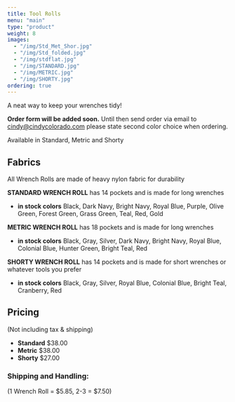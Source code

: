 ```yaml
---
title: Tool Rolls
menu: "main"
type: "product"
weight: 8
images:
  - "/img/Std_Met_Shor.jpg"
  - "/img/Std_folded.jpg"
  - "/img/stdflat.jpg"
  - "/img/STANDARD.jpg"
  - "/img/METRIC.jpg"
  - "/img/SHORTY.jpg"
ordering: true
---
```

A neat way to keep your wrenches tidy!

**Order form will be added soon.** Until then send order via email to cindy@cindycolorado.com please state second color choice when ordering.

 
Available in Standard, Metric and Shorty

## Fabrics

All Wrench Rolls are made of heavy nylon fabric for durability

**STANDARD WRENCH ROLL** has 14 pockets and is made for long wrenches

* **in stock colors** Black, Dark Navy, Bright Navy, Royal Blue, Purple, Olive Green, Forest Green, Grass Green, Teal, Red, Gold

**METRIC WRENCH ROLL** has 18 pockets and is made for long wrenches

* **in stock colors** Black, Gray, Silver, Dark Navy, Bright Navy, Royal Blue, Colonial Blue, Hunter Green, Bright Teal, Red

**SHORTY WRENCH ROLL** has 14 pockets and is made for short wrenches or whatever tools you prefer

* **in stock colors** Black, Gray, Silver, Royal Blue, Colonial Blue, Bright Teal, Cranberry, Red

## Pricing

(Not including tax & shipping)

* **Standard** $38.00
* **Metric** $38.00
* **Shorty** $27.00

### Shipping and Handling:

(1 Wrench Roll = $5.85, 2-3 = $7.50)

